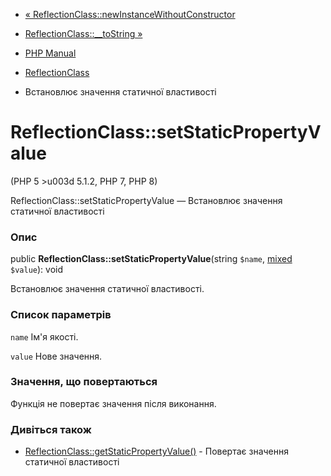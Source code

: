 - [«
ReflectionClass::newInstanceWithoutConstructor](reflectionclass.newinstancewithoutconstructor.md)
- [ReflectionClass::\_\_toString »](reflectionclass.tostring.md)

- [PHP Manual](index.md)
- [ReflectionClass](class.reflectionclass.md)
- Встановлює значення статичної властивості

# ReflectionClass::setStaticPropertyValue

(PHP 5 \>u003d 5.1.2, PHP 7, PHP 8)

ReflectionClass::setStaticPropertyValue — Встановлює значення
статичної властивості

### Опис

public **ReflectionClass::setStaticPropertyValue**(string `$name`,
[mixed](language.types.declarations.md#language.types.declarations.mixed)
`$value`): void

Встановлює значення статичної властивості.

### Список параметрів

`name`
Ім'я якості.

`value`
Нове значення.

### Значення, що повертаються

Функція не повертає значення після виконання.

### Дивіться також

- [ReflectionClass::getStaticPropertyValue()](reflectionclass.getstaticpropertyvalue.md) -
Повертає значення статичної властивості
